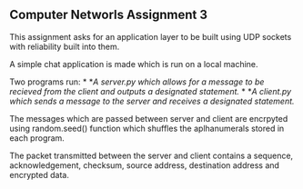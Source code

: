 ## Computer Networls Assignment 3
This assignment asks for an application layer to be built using UDP sockets with reliability built into them.

A simple chat application is made which is run on a local machine.

Two programs run: 
	* **A server.py which allows for a message to be recieved from the client and outputs a designated statement.*
	* **A client.py which sends a message to the server and receives a designated statement.*

The messages which are passed between server and client are encrpyted using random.seed() function which shuffles the aplhanumerals stored in each program.

The packet transmitted between the server and client contains a sequence, acknowledgement, checksum, source address, destination address and encrypted data.

